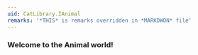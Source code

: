 ```yaml
---
uid: CatLibrary.IAnimal
remarks: '*THIS* is remarks overridden in *MARKDWON* file'
---
```


### Welcome to the **Animal** world!
